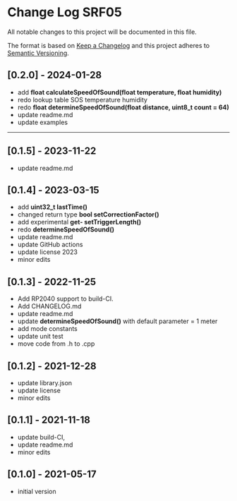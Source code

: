 # Change Log SRF05

All notable changes to this project will be documented in this file.

The format is based on [Keep a Changelog](http://keepachangelog.com/)
and this project adheres to [Semantic Versioning](http://semver.org/).


## [0.2.0] - 2024-01-28
- add **float calculateSpeedOfSound(float temperature, float humidity)**
- redo lookup table SOS temperature humidity
- redo **float determineSpeedOfSound(float distance, uint8_t count = 64)**
- update readme.md
- update examples

----

## [0.1.5] - 2023-11-22
- update readme.md

## [0.1.4] - 2023-03-15
- add **uint32_t lastTime()**
- changed return type **bool setCorrectionFactor()**
- add experimental **get- setTriggerLength()**
- redo **determineSpeedOfSound()**
- update readme.md
- update GitHub actions
- update license 2023
- minor edits

## [0.1.3] - 2022-11-25
- Add RP2040 support to build-CI.
- Add CHANGELOG.md
- update readme.md
- update **determineSpeedOfSound()** with default parameter = 1 meter
- add mode constants
- update unit test
- move code from .h to .cpp

## [0.1.2] - 2021-12-28
- update library.json
- update license
- minor edits

## [0.1.1] - 2021-11-18
- update build-CI, 
- update readme.md
- minor edits

## [0.1.0] - 2021-05-17
- initial version


